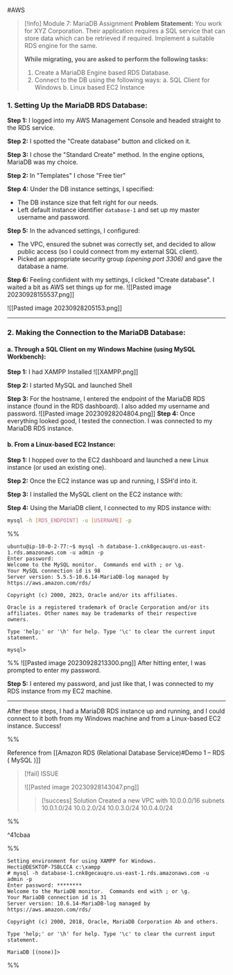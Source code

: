 #AWS

> [!info] Module 7: MariaDB Assignment
> **Problem Statement:** 
> You work for XYZ Corporation. Their application requires a SQL service that can store data which can be retrieved if required. Implement a suitable RDS engine for the same. 
> 
> **While migrating, you are asked to perform the following tasks:** 
> 1. Create a MariaDB Engine based RDS Database. 
> 2. Connect to the DB using the following ways: 
>    a. SQL Client for Windows 
>    b. Linux based EC2 Instance


### **1. Setting Up the MariaDB RDS Database:**

**Step 1:** I logged into my AWS Management Console and headed straight to the RDS service.

**Step 2:** I spotted the "Create database" button and clicked on it.

**Step 3:** I chose the "Standard Create" method. In the engine options, MariaDB was my choice.

**Step 2:** In "Templates" I chose "Free tier"

**Step 4:** Under the DB instance settings, I specified:

- The DB instance size that felt right for our needs.
- Left default instance identifier `database-1` and set up my master username and password.

**Step 5:** In the advanced settings, I configured:

- The VPC, ensured the subnet was correctly set, and decided to allow public access (so I could connect from my external SQL client).
- Picked an appropriate security group *(opening port 3306)* and gave the database a name.

**Step 6:** Feeling confident with my settings, I clicked "Create database". I waited a bit as AWS set things up for me.
![[Pasted image 20230928155537.png]]

![[Pasted image 20230928205153.png]]
<!--  Had to create a VPC just for this as per issue below and had to put Internet Gateway in the Route table -->

---

### **2. Making the Connection to the MariaDB Database:**

#### **a. Through a SQL Client on my Windows Machine (using MySQL Workbench):**

**Step 1:** I had XAMPP Installed
![[XAMPP.png]]

**Step 2:** I started MySQL and launched Shell

**Step 3:** For the hostname, I entered the endpoint of the MariaDB RDS instance (found in the RDS dashboard). I also added my username and password.
![[Pasted image 20230928204804.png]]
**Step 4:** Once everything looked good, I tested the connection. I was connected to my MariaDB RDS instance.

#### **b. From a Linux-based EC2 Instance:**

**Step 1:** I hopped over to the EC2 dashboard and launched a new Linux instance (or used an existing one).

**Step 2:** Once the EC2 instance was up and running, I SSH'd into it.

**Step 3:** I installed the MySQL client on the EC2 instance with:

**Step 4:** Using the MariaDB client, I connected to my RDS instance with:
```bash
mysql -h [RDS_ENDPOINT] -u [USERNAME] -p
```
%%
```
ubuntu@ip-10-0-2-77:~$ mysql -h database-1.cnk8gecauqro.us-east-1.rds.amazonaws.com -u admin -p
Enter password: 
Welcome to the MySQL monitor.  Commands end with ; or \g.
Your MySQL connection id is 98
Server version: 5.5.5-10.6.14-MariaDB-log managed by https://aws.amazon.com/rds/

Copyright (c) 2000, 2023, Oracle and/or its affiliates.

Oracle is a registered trademark of Oracle Corporation and/or its
affiliates. Other names may be trademarks of their respective
owners.

Type 'help;' or '\h' for help. Type '\c' to clear the current input statement.

mysql> 
```
%%
![[Pasted image 20230928213300.png]]
After hitting enter, I was prompted to enter my password.

**Step 5:** I entered my password, and just like that, I was connected to my RDS instance from my EC2 machine.

---

After these steps, I had a MariaDB RDS instance up and running, and I could connect to it both from my Windows machine and from a Linux-based EC2 instance. Success!





%%

Reference from [[Amazon RDS (Relational Database Service)#Demo 1 – RDS ( MySQL )]]

> [!fail] ISSUE
> 
> ![[Pasted image 20230928143047.png]]
> 
> > [!success] Solution
> > Created a new VPC with  10.0.0.0/16
> > subnets
> > 10.0.1.0/24
> > 10.0.2.0/24
> > 10.0.3.0/24
> > 10.0.4.0/24

%%

^41cbaa

%%
```
Setting environment for using XAMPP for Windows.
Hecti@DESKTOP-7SBLCCA c:\xampp
# mysql -h database-1.cnk8gecauqro.us-east-1.rds.amazonaws.com -u admin -p
Enter password: ********
Welcome to the MariaDB monitor.  Commands end with ; or \g.
Your MariaDB connection id is 31
Server version: 10.6.14-MariaDB-log managed by https://aws.amazon.com/rds/

Copyright (c) 2000, 2018, Oracle, MariaDB Corporation Ab and others.

Type 'help;' or '\h' for help. Type '\c' to clear the current input statement.

MariaDB [(none)]>
```
%%